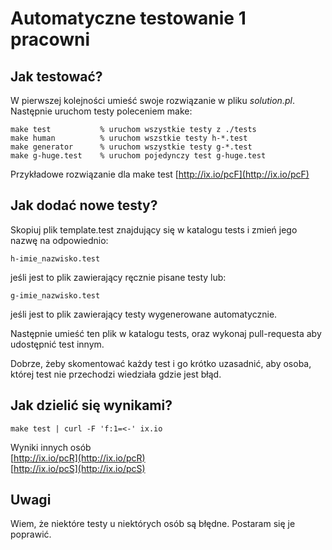 # Automatyczne testowanie 1 pracowni

## Jak testować?
W pierwszej kolejności umieść swoje rozwiązanie w pliku _solution.pl_.  
Następnie uruchom testy poleceniem make:

```
make test           % uruchom wszystkie testy z ./tests
make human          % uruchom wszstkie testy h-*.test
make generator      % uruchom wszystkie testy g-*.test
make g-huge.test    % uruchom pojedynczy test g-huge.test
```

Przykładowe rozwiązanie dla make test [http://ix.io/pcF](http://ix.io/pcF)

## Jak dodać nowe testy?
Skopiuj plik template.test znajdujący się w katalogu tests i zmień jego nazwę na odpowiednio:
```
h-imie_nazwisko.test
```
jeśli jest to plik zawierający ręcznie pisane testy lub:

```
g-imie_nazwisko.test
```
jeśli jest to plik zawierający testy wygenerowane automatycznie.

Następnie umieść ten plik w katalogu tests, oraz wykonaj pull-requesta aby udostępnić
test innym.

Dobrze, żeby skomentować każdy test i go krótko uzasadnić, aby osoba, której test nie
przechodzi wiedziała gdzie jest błąd.

## Jak dzielić się wynikami?
```
make test | curl -F 'f:1=<-' ix.io
```

Wyniki innych osób  
[http://ix.io/pcR](http://ix.io/pcR)  
[http://ix.io/pcS](http://ix.io/pcS)

## Uwagi
Wiem, że niektóre testy u niektórych osób są błędne.
Postaram się je poprawić.
